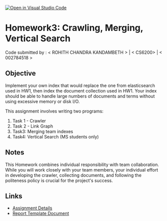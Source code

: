 [![Open in Visual Studio Code](https://classroom.github.com/assets/open-in-vscode-718a45dd9cf7e7f842a935f5ebbe5719a5e09af4491e668f4dbf3b35d5cca122.svg)](https://classroom.github.com/online_ide?assignment_repo_id=14417738&assignment_repo_type=AssignmentRepo)
# Homework3: Crawling, Merging, Vertical Search

Code submitted by : < ROHITH CHANDRA KANDAMBETH > | < CS6200> | < 002784518 >

## Objective
Implement your own index that would replace the one from elasticsearch used in HW1, then index the document collection used in HW1. Your index should be able to handle large numbers of documents and terms without using excessive memory or disk I/O.

This assignment involves writing two programs:

1. Task 1 - Crawler
2. Task 2 - Link Graph
3. Task3: Merging team indexes
3. Task4: Vertical Search (MS students only)

## Notes

This Homework combines individual responsibility with team collaboration. While you will work closely with your team members, your individual effort in developing the crawler, collecting documents, and following the politeness policy is crucial for the project's success.


## Links
- [Assignment Details](https://course.ccs.neu.edu/cs6200f20/assignments/3.html)
- [Report Template Document](https://docs.google.com/document/d/1jvxts0fFDExHlTEJqGOz3m0NP0YQKVl-fFKWmO5pxjE/edit?usp=sharing)
